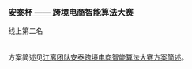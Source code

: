 ### [安泰杯 —— 跨境电商智能算法大赛](https://tianchi.aliyun.com/competition/entrance/231718/introduction)
线上第二名<br/>
<br/><br/>
方案简述见[江离团队安泰跨境电商智能算法大赛方案简述](http://jiangliclub.com/article?article_id=65)。

